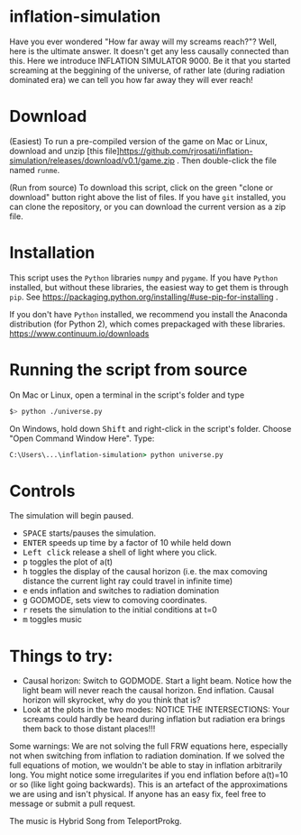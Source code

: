 # inflation-simulation
Have you ever wondered "How far away will my screams reach?"? Well, here is the ultimate answer. It doesn't get any less causally connected than this. Here we introduce INFLATION SIMULATOR 9000. Be it that you started screaming at the beggining of the universe, of rather late (during radiation dominated era) we can tell you how far away they will ever reach!

# Download
(Easiest) To run a pre-compiled version of the game on Mac or Linux, download and unzip 
[this file]https://github.com/rjrosati/inflation-simulation/releases/download/v0.1/game.zip . Then double-click the file named `runme`.

(Run from source)
To download this script, click on the green "clone or download" button right above the list of files. If you have `git` installed, you can clone the repository, or you can download the current version as a zip file.

# Installation
This script uses the `Python` libraries `numpy` and `pygame`. If you have `Python` installed, but without these libraries, the easiest way to get them is through `pip`. See https://packaging.python.org/installing/#use-pip-for-installing .

If you don't have `Python` installed, we recommend you install the Anaconda distribution (for Python 2), which comes prepackaged with these libraries. https://www.continuum.io/downloads

# Running the script from source
On Mac or Linux, open a terminal in the script's folder and type 
```bash
$> python ./universe.py
```

On Windows, hold down <kbd>Shift</kbd> and right-click in the script's folder. Choose "Open Command Window Here". Type:
```cmd
C:\Users\...\inflation-simulation> python universe.py
```

# Controls
The simulation will begin paused.
+ <kbd>SPACE</kbd> starts/pauses the simulation.
+ <kbd>ENTER</kbd> speeds up time by a factor of 10 while held down
+ <kbd class="mouse">Left click</kbd> release a shell of light where you click.
+ <kbd>p</kbd> toggles the plot of a(t) 
+ <kbd>h</kbd> toggles the display of the causal horizon (i.e. the max comoving distance the current light ray could travel in infinite time) 
+ <kbd>e</kbd> ends inflation and switches to radiation domination
+ <kbd>g</kbd> GODMODE, sets view to comoving coordinates.
+ <kbd>r</kbd> resets the simulation to the initial conditions at t=0
+ <kbd>m</kbd> toggles music 

# Things to try:

- Causal horizon:
Switch to GODMODE. Start a light beam. Notice how the light beam will never reach the causal horizon. End inflation. Causal horizon will skyrocket, why do you think that is?
- Look at the plots in the two modes: 
NOTICE THE INTERSECTIONS: Your screams could hardly be heard during inflation but radiation era brings them back to those distant places!!!

Some warnings:
We are not solving the full FRW equations here, especially not when switching from inflation to radiation domination.
If we solved the full equations of motion, we wouldn't be able to stay in inflation arbitrarily long.
You might notice some irregularites if you end inflation before a(t)=10 or so (like light going backwards).
This is an artefact of the approximations we are using and isn't physical. 
If anyone has an easy fix, feel free to message or submit a pull request.

The music is Hybrid Song from TeleportProkg.
